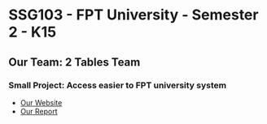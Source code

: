 # SSG103 - FPT University - Semester 2 - K15
## Our Team: 2 Tables Team    
### Small Project: Access easier to FPT university system 
- [Our Website](https://2t-team.github.io/)
- [Our Report](https://github.com/2T-Team/2T-Team.github.io/blob/main/SE1506-2Tables-teams-report.pdf)